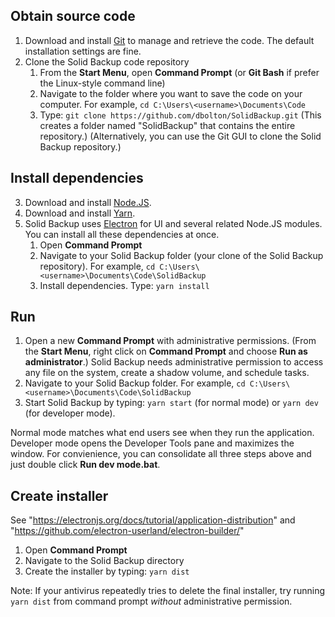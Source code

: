 ## Obtain source code
1. Download and install [Git](https://www.git-scm.com/) to manage and retrieve the code. The default installation settings are fine.
2. Clone the Solid Backup code repository
   1. From the **Start Menu**, open **Command Prompt** (or **Git Bash** if prefer the Linux-style command line)
   2. Navigate to the folder where you want to save the code on your computer. For example, `cd C:\Users\<username>\Documents\Code`
   3. Type: `git clone https://github.com/dbolton/SolidBackup.git` (This creates a folder named "SolidBackup" that contains the entire repository.) (Alternatively, you can use the Git GUI to clone the Solid Backup repository.)

## Install dependencies
3. Download and install [Node.JS](https://nodejs.org/).
4. Download and install [Yarn](https://yarnpkg.com/en/docs/install#windows-tab).
5. Solid Backup uses [Electron](https://electron.atom.io/) for UI and several related Node.JS modules. You can install all these dependencies at once.
   1. Open **Command Prompt**
   2. Navigate to your Solid Backup folder (your clone of the Solid Backup repository). For example, `cd C:\Users\<username>\Documents\Code\SolidBackup`
   3. Install dependencies. Type: `yarn install`

## Run
1. Open a new **Command Prompt** with administrative permissions. (From the **Start Menu**, right click on **Command Prompt** and choose **Run as administrator**.) Solid Backup needs administrative permission to access any file on the system, create a shadow volume, and schedule tasks.
2. Navigate to your Solid Backup folder. For example, `cd C:\Users\<username>\Documents\Code\SolidBackup`
3. Start Solid Backup by typing: `yarn start` (for normal mode) or `yarn dev` (for developer mode).

Normal mode matches what end users see when they run the application. Developer mode opens the Developer Tools pane and maximizes the window. For convienience, you can consolidate all three steps above and just double click **Run dev mode.bat**.

## Create installer
See "https://electronjs.org/docs/tutorial/application-distribution" and "https://github.com/electron-userland/electron-builder/"

1. Open **Command Prompt**
2. Navigate to the Solid Backup directory
3. Create the installer by typing: `yarn dist`

Note: If your antivirus repeatedly tries to delete the final installer, try running `yarn dist` from command prompt _without_ administrative permission.
